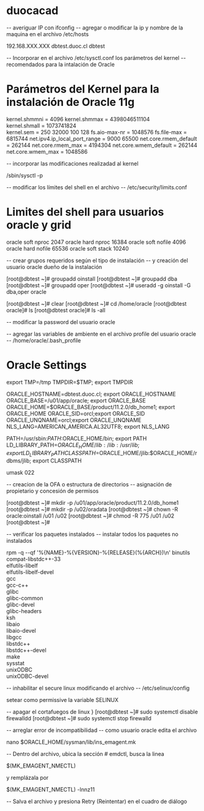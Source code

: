 # duocacad
-- averiguar IP con ifconfig
-- agregar o modificar la ip y nombre de la maquina en el archivo /etc/hosts

192.168.XXX.XXX dbtest.duoc.cl dbtest

-- Incorporar en el archivo /etc/sysctl.conf los parámetros del kernel 
-- recomendados para la intalación de Oracle 

# Parámetros del Kernel para la instalación de Oracle 11g

kernel.shmmni = 4096 
kernel.shmmax = 4398046511104  
kernel.shmall = 1073741824  
kernel.sem = 250 32000 100 128
fs.aio-max-nr = 1048576
fs.file-max = 6815744
net.ipv4.ip_local_port_range = 9000 65500
net.core.rmem_default = 262144
net.core.rmem_max = 4194304
net.core.wmem_default = 262144
net.core.wmem_max = 1048586


-- incorporar las modificaciones realizadad al kernel

   /sbin/sysctl -p


-- modificar los límites del shell en el archivo 
-- /etc/security/limits.conf  

# Limites del shell para usuarios oracle y grid
oracle         soft    nproc           2047
oracle         hard    nproc          16384
oracle         soft    nofile          4096
oracle         hard    nofile         65536
oracle         soft    stack          10240



-- crear grupos requeridos según el tipo de instalación
-- y creación del usuario oracle dueño de la instalación

[root@dbtest ~]# groupadd oinstall
[root@dbtest ~]# groupadd dba
[root@dbtest ~]# groupadd oper
[root@dbtest ~]# useradd -g oinstall -G dba,oper oracle

[root@dbtest ~]# clear
[root@dbtest ~]# cd /home/oracle
[root@dbtest oracle]# ls
[root@dbtest oracle]# ls -all

-- modificar la password del usuario oracle

-- agregar las variables de ambiente en el archivo profile del usuario oracle 
-- /home/oracle/.bash_profile

# Oracle Settings
export TMP=/tmp
TMPDIR=$TMP; export TMPDIR

ORACLE_HOSTNAME=dbtest.duoc.cl; export ORACLE_HOSTNAME
ORACLE_BASE=/u01/app/oracle; export ORACLE_BASE
ORACLE_HOME=$ORACLE_BASE/product/11.2.0/db_home1; export ORACLE_HOME
ORACLE_SID=orcl;export ORACLE_SID
ORACLE_UNQNAME=orcl;export ORACLE_UNQNAME
NLS_LANG=AMERICAN_AMERICA.AL32UTF8; export NLS_LANG

PATH=/usr/sbin:$PATH:$ORACLE_HOME/bin; export PATH
LD_LIBRARY_PATH=$ORACLE_HOME/lib:/lib:/usr/lib; export LD_LIBRARY_PATH
CLASSPATH=$ORACLE_HOME/jlib:$ORACLE_HOME/rdbms/jlib; export CLASSPATH

umask 022


-- creacion de la OFA o estructura de directorios
-- asignación de propietario y concesión de permisos 

[root@dbtest ~]# mkdir -p /u01/app/oracle/product/11.2.0/db_home1
[root@dbtest ~]# mkdir -p /u02/oradata
[root@dbtest ~]# chown -R oracle:oinstall /u01 /u02
[root@dbtest ~]# chmod -R 775 /u01 /u02
[root@dbtest ~]# 

-- verificar los paquetes instalados
-- instalar todos los paquetes no instalados

rpm -q --qf '%{NAME}-%{VERSION}-%{RELEASE}(%{ARCH})\n' binutils \
compat-libstdc++-33 \
elfutils-libelf \
elfutils-libelf-devel \
gcc \
gcc-c++ \
glibc \
glibc-common \
glibc-devel \
glibc-headers \
ksh \
libaio \
libaio-devel \
libgcc \
libstdc++ \
libstdc++-devel \
make \
sysstat \
unixODBC \
unixODBC-devel


-- inhabilitar el secure linux modificando el archivo
-- /etc/selinux/config

setear como permissive la variable SELINUX

-- apagar el cortafuegos de linux
}
[root@dbtest ~]# sudo systemctl disable firewalldd
[root@dbtest ~]# sudo systemctl stop firewalld


-- arreglar error de incompatibilidad
-- como usuario oracle edita el archivo

nano $ORACLE_HOME/sysman/lib/ins_emagent.mk

-- Dentro del archivo, ubica la sección #  emdctl, busca la linea 

$(MK_EMAGENT_NMECTL)

y remplázala por 

$(MK_EMAGENT_NMECTL) -lnnz11

-- Salva el archivo y presiona Retry (Reintentar) en el cuadro de diálogo
